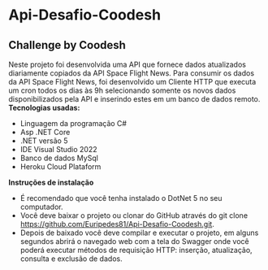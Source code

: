 # Api-Desafio-Coodesh
## Challenge by Coodesh
Neste projeto foi desenvolvida uma API que fornece dados atualizados diariamente copiados da API Space Flight News. Para consumir os dados da API Space Flight News, foi desenvolvido um Cliente HTTP que executa um cron todos os dias às 9h selecionando somente os novos dados disponibilizados pela API e inserindo estes em um banco de dados remoto.  
**Tecnologias usadas:**
*	Linguagem da programação C#
*	Asp .NET Core
*	.NET versão 5
*	IDE Visual Studio 2022
*	Banco de dados MySql
*	Heroku Cloud Plataform
       
**Instruções de instalação**
*	É recomendado que você tenha instalado o DotNet 5 no seu computador.
*	Você deve baixar o projeto ou clonar do GitHub através do git clone https://github.com/Euripedes81/Api-Desafio-Coodesh.git.
*	Depois de baixado você deve compilar e executar o projeto, em alguns segundos abrirá o navegado web com a tela do Swagger onde você poderá executar métodos de requisição HTTP: inserção, atualização, consulta e exclusão de dados.









